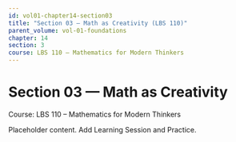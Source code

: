 ```yaml
---
id: vol01-chapter14-section03
title: "Section 03 — Math as Creativity (LBS 110)"
parent_volume: vol-01-foundations
chapter: 14
section: 3
course: LBS 110 – Mathematics for Modern Thinkers
---
```


# Section 03 — Math as Creativity
Course: LBS 110 – Mathematics for Modern Thinkers

Placeholder content. Add Learning Session and Practice.


